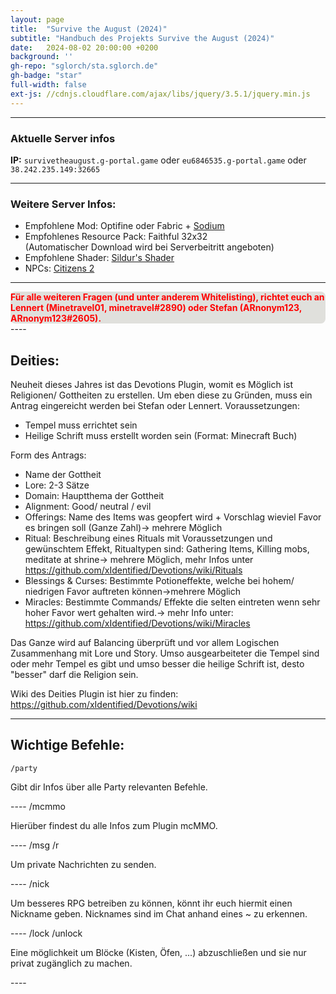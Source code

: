 ```yaml
---
layout: page
title:  "Survive the August (2024)"
subtitle: "Handbuch des Projekts Survive the August (2024)"
date:   2024-08-02 20:00:00 +0200
background: ''
gh-repo: "sglorch/sta.sglorch.de"
gh-badge: "star"
full-width: false
ext-js: //cdnjs.cloudflare.com/ajax/libs/jquery/3.5.1/jquery.min.js
---
```


----

### Aktuelle Server infos

**IP:** `survivetheaugust.g-portal.game` oder `eu6846535.g-portal.game` oder `38.242.235.149:32665`

----



### Weitere Server Infos:

* Empfohlene Mod: Optifine oder Fabric + [Sodium](https://github.com/CaffeineMC/sodium-fabric/releases)
* Empfohlenes Resource Pack: Faithful 32x32 <br /> (Automatischer Download wird bei Serverbeitritt angeboten)
* Empfohlene Shader: [Sildur's Shader](https://sildurs-shaders.github.io/downloads/)
* NPCs: [Citizens 2](https://wiki.citizensnpcs.co/Commands)


----
<div style="background-color: #e0e0dc; border-radius: 7.5px">
<span style="color:red"><b>Für alle weiteren Fragen (und unter anderem Whitelisting), richtet euch an Lennert (Minetravel01, minetravel#2890) oder Stefan (ARnonym123, ARnonym123#2605).</b></span>
</div>
----

## Deities:
Neuheit dieses Jahres ist das Devotions Plugin, womit es Möglich ist Religionen/ Gottheiten zu erstellen. Um eben diese zu Gründen, muss ein Antrag eingereicht werden bei Stefan oder Lennert.
Voraussetzungen:
* Tempel muss errichtet sein
* Heilige Schrift muss erstellt worden sein (Format: Minecraft Buch)

Form des Antrags:

* Name der Gottheit
* Lore: 2-3 Sätze
* Domain: Hauptthema der Gottheit
* Alignment: Good/ neutral / evil
* Offerings: Name des Items was geopfert wird + Vorschlag wieviel Favor es bringen soll (Ganze Zahl)-> mehrere Möglich
* Ritual: Beschreibung eines Rituals mit Voraussetzungen und gewünschtem Effekt, Ritualtypen sind:     Gathering Items, Killing mobs, meditate at shrine-> mehrere Möglich, mehr Infos unter https://github.com/xIdentified/Devotions/wiki/Rituals
* Blessings & Curses: Bestimmte Potioneffekte, welche bei hohem/ niedrigen Favor auftreten können->mehrere Möglich
* Miracles: Bestimmte Commands/ Effekte die selten eintreten wenn sehr hoher Favor wert gehalten     wird.-> mehr Info unter: https://github.com/xIdentified/Devotions/wiki/Miracles

Das Ganze wird auf Balancing überprüft und vor allem Logischen Zusammenhang mit Lore und Story. 
Umso ausgearbeiteter die Tempel sind oder mehr Tempel es gibt und umso besser die heilige Schrift ist, desto "besser" darf die Religion sein.

Wiki des Deities Plugin ist hier zu finden: https://github.com/xIdentified/Devotions/wiki

----

## Wichtige Befehle:

	/party
<p>Gibt dir Infos über alle Party relevanten Befehle.</p>
----
	/mcmmo
<p>Hierüber findest du alle Infos zum Plugin mcMMO.</p>
----
	/msg <Empfänger> <Nachricht>
	/r <Nachricht>
<p>Um private Nachrichten zu senden.</p>
----
	/nick <Name>
<p>Um besseres RPG betreiben zu können, könnt ihr euch hiermit einen Nickname geben. Nicknames sind im Chat anhand eines ~ zu erkennen.</p>
----
	/lock
	/unlock
<p>Eine möglichkeit um Blöcke (Kisten, Öfen, ...) abzuschließen und sie nur privat zugänglich zu machen.</p>
----

